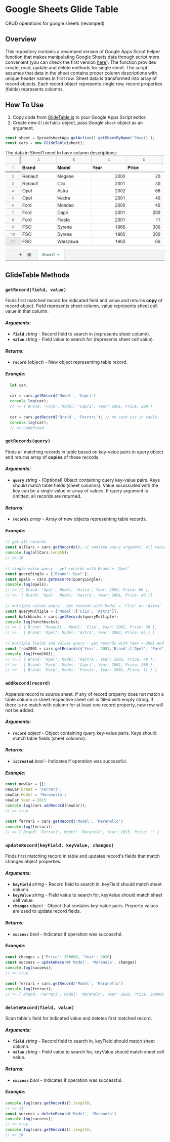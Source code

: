 # Google Sheets Glide Table
CRUD operations for google sheets (revamped)

## Overview
This repository contains a revamped version of Google Apps Script helper function that makes manipulating Google Sheets data through script more convenient (you can check the first version [here](https://github.com/TeeMonk/google-sheets-tables)). 
The function provides create, read, update and delete methods for single sheet. The script assumes that data in the sheet contains proper column descriptions with unique header names in first row. Sheet data is transformed into array of record objects. Each record object represents single row, record properties (fields) represents columns.

## How To Use
1. Copy code from [GlideTable.js](https://github.com/TeeMonk/google-sheets-glide-table/blob/master/GlideTable.js) to your Google Apps Script editor. 
2. Create new `GlideTable` object, pass Google `sheet` object as an argument.
```javascript
const sheet = SpreadsheetApp.getActive().getSheetByName('Sheet1');
const cars = new GlideTable(sheet); 
```

The data in Sheet1 need to have column descriptions:
![sample data](https://github.com/TeeMonk/google-sheets-glide-table/blob/master/SampleData.JPG "sample data")

## GlideTable Methods

### `getRecord(field, value)`
Finds first matched record for indicated field and value and returns **copy** of record object. Field represents sheet column, value represents sheet cell value in that column.
#### *Arguments:*
- **`field`** *string* - Record field to search in (represents sheet column).
- **`value`** *string* - Field value to search for (represents sheet cell value).
#### *Returns:*
- **`record`** (object) - New object representing table record.
#### *Example:*
```javascript
  let car;
  
  car = cars.getRecord('Model', 'Capri')
  console.log(car);
  // >> { Brand: 'Ford', Model: 'Capri', Year: 2001, Price: 200 }
  
  car = cars.getRecord('Brand', 'Ferrari'); // no such car in table
  console.log(car); 
  // >> undefined
```
### `getRecords(query)`
Finds all matching records in table based on key-value pairs in query object and returns array of **copies** of those records.
#### *Arguments:*
- **`query`** *string* - [Optional] Object containing query key-value pairs. Keys should match table fields (sheet columns). Value assossiated with the key can be a single value or array of values. If query argument is omitted, all records are returned. 
#### *Returns:*
- **`records`** *array* - Array of new objects representing table records.
#### *Example:*
```javascript
// get all records
const allCars = cars.getRecords(); // ommited query argument, all records are returned
console.log(allCars.length); 
// >> 10

// single value query - get records with Brand = 'Opel'
const querySingle = {'Brand':'Opel'};
const opels = cars.getRecords(querySingle);
console.log(opels); 
// >> [{ Brand: 'Opel', Model: 'Astra', Year: 2002, Price: 66 }, 
// >>  { Brand: 'Opel', Model: 'Vectra', Year: 2001, Price: 40 }]

// multiple values query - get records with Model = 'Clio' or 'Astra'
const queryMultiple = {'Model':['Clio', 'Astra']};
const hatchbacks = cars.getRecords(queryMultiple);
console.log(hatchbacks);
// >> [ { Brand: 'Renault', Model: 'Clio', Year: 2001, Price: 30 },
// >>   { Brand: 'Opel', Model: 'Astra', Year: 2002, Price: 66 } ]

// multiple fields and values query - get records with Year = 2001 and Brand = 'Opel' or 'Ford'
const from2001 = cars.getRecords({'Year': 2001,'Brand':['Opel', 'Ford']});
console.log(from2001);
// >> [ { Brand: 'Opel', Model: 'Vectra', Year: 2001, Price: 40 },
// >>   { Brand: 'Ford', Model: 'Capri', Year: 2001, Price: 200 },
// >>   { Brand: 'Ford', Model: 'Fiesta', Year: 2001, Price: 11 } ]
```  

### `addRecord(record)`
Appends record to source sheet. If any of record property does not match a table column in sheet respective sheet cell is filled with empty string. If there is no match with column for at least one record property, new row will not be added. 
#### *Arguments:*
- **`record`** *object* - Object containing query key-value pairs. Keys should match table fields (sheet columns).
#### *Returns:*
- **`isCreated`** *bool* - Indicates if operation was successful.
#### *Example:*
```javascript
const newCar = {};
newCar.Brand = 'Ferrari';
newCar.Model = 'Maranello';
newCar.Year = 2015
console.log(cars.addRecord(newCar));
// >> true
  
const ferrari = cars.getRecord('Model', 'Maranello')
console.log(ferrari);
// >> { Brand: 'Ferrari', Model: 'Maranelo', Year: 2015, Price: '' }
```

### `updateRecord(keyField, keyValue, changes)`
Finds first matching record in table and updates record's fields that match changes object properties.
#### *Arguments:*
- **`keyField`** *string* - Record field to search in, keyField should match sheet column.
- **`keyValue`** *string* - Field value to search for, keyValue should match sheet cell value.
- **`changes`** *object* - Object that contains key-value pairs. Property values are used to update record fields.

#### *Returns:*
- **`success`** *bool* - Indicates if operation was successful.
#### *Example:*
```javascript
const changes = {'Price': 300000, 'Year': 2020}
const success = updateRecord('Model', 'Maranelo', changes)
console.log(success);
// >> true

const ferrari = cars.getRecord('Model', 'Maranello')
console.log(ferrari);
// >> { Brand: 'Ferrari', Model: 'Maranelo', Year: 2020, Price: 300000 }
```

### `deleteRecord(field, value)`
Scan table's field for indicated value and deletes first matched record.
#### *Arguments:*
- **`field`** *string* - Record field to search in, keyField should match sheet column.
- **`value`** *string* - Field value to search for, keyValue should match sheet cell value.
#### *Returns:*
- **`success`** *bool* - Indicates if operation was successful.
#### *Example:*
```javascript
console.log(cars.getRecords().length); 
// >> 11
const success = deleteRecord('Model', 'Maranelo')
console.log(success); 
// >> true
console.log(cars.getRecords().length); 
// >> 10
```
